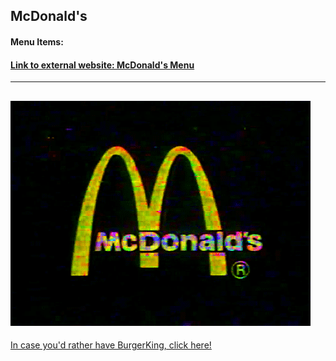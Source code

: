 ## McDonald's

#### Menu Items:
#### [Link to external website: McDonald's Menu](https://www.mcdonalds.com/us/en-us/full-menu.html)
---------------------------------------------------------------------------------------------------

![](image/mc.gif)
-----------------

[In case you'd rather have BurgerKing, click here!](https://github.com/krosswick/Markdown/blob/master/burgerking.md)
